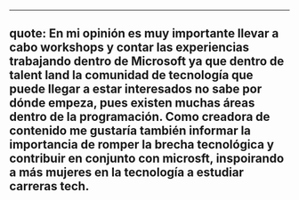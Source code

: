 
----
quote: En mi opinión es muy importante llevar a cabo workshops y contar las experiencias trabajando dentro de Microsoft ya que dentro de talent land la comunidad de tecnología que puede llegar a estar interesados no sabe por dónde empeza, pues existen muchas áreas dentro de la programación. Como creadora de contenido me gustaría también informar la importancia de romper la brecha tecnológica y contribuir en conjunto con microsft, inspoirando a más mujeres en la tecnología a estudiar carreras tech.
-----